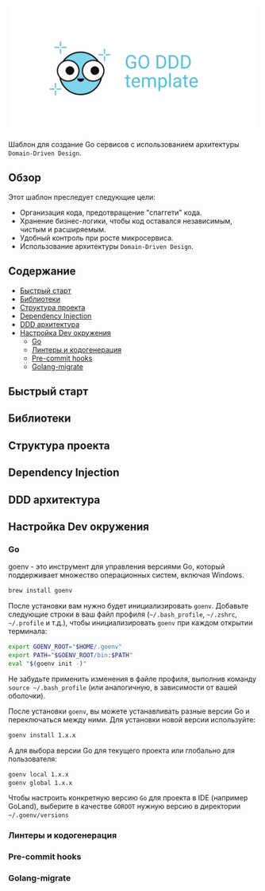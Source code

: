 <!--markdownlint-disable MD013 MD041-->
![Go DDD Template](./docs/img/logo_ddd.png)

Шаблон для создание Go сервисов с использованием архитектуры `Domain-Driven Design`.

## Обзор

Этот шаблон преследует следующие цели:

- Организация кода, предотвращение "спаггети" кода.
- Хранение бизнес-логики, чтобы код оставался независимым, чистым и расширяемым.
- Удобный контроль при росте микросервиса.
- Использование архитектуры `Domain-Driven Design`.

## Содержание

- [Быстрый старт](#быстрый-старт)
- [Библиотеки](#библиотеки)
- [Структура проекта](#структура-проекта)
- [Dependency Injection](#dependency-injection)
- [DDD архитектура](#ddd-архитектура)
- [Настройка Dev окружения](#настройка-dev-окружения)
  - [Go](#go)
  - [Линтеры и кодогенерация](#линтеры-и-кодогенерация)
  - [Pre-commit hooks](#pre-commit-hooks)
  - [Golang-migrate](#golang-migrate)

## Быстрый старт

## Библиотеки

## Структура проекта

## Dependency Injection

## DDD архитектура

## Настройка Dev окружения

### Go

goenv - это инструмент для управления версиями Go, который поддерживает множество операционных систем, включая Windows.

```bash
brew install goenv
```

После установки вам нужно будет инициализировать `goenv`.
Добавьте следующие строки в ваш файл профиля (`~/.bash_profile`, `~/.zshrc`, `~/.profile` и т.д.), чтобы инициализировать `goenv` при каждом открытии терминала:

```bash
export GOENV_ROOT="$HOME/.goenv"
export PATH="$GOENV_ROOT/bin:$PATH"
eval "$(goenv init -)"
```

Не забудьте применить изменения в файле профиля, выполнив команду `source ~/.bash_profile` (или аналогичную, в зависимости от вашей оболочки).

После установки `goenv`, вы можете устанавливать разные версии Go и переключаться между ними. Для установки новой версии используйте:

```bash
goenv install 1.x.x
```

А для выбора версии Go для текущего проекта или глобально для пользователя:

```bash
goenv local 1.x.x
goenv global 1.x.x
```

Чтобы настроить конкретную версию `Go` для проекта в IDE (например GoLand), выберите в качестве `GOROOT` нужную версию в директории `~/.goenv/versions`

### Линтеры и кодогенерация

### Pre-commit hooks

### Golang-migrate
